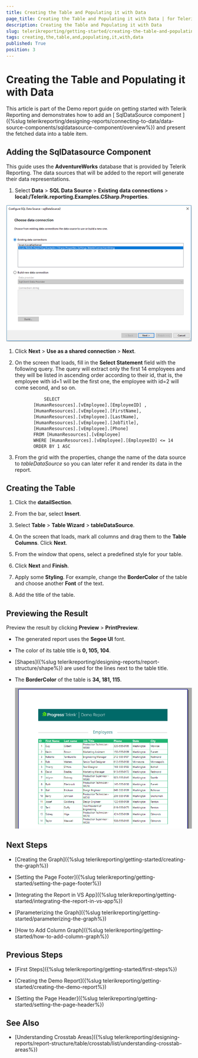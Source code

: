 ```yaml
---
title: Creating the Table and Populating it with Data
page_title: Creating the Table and Populating it with Data | for Telerik Reporting Documentation
description: Creating the Table and Populating it with Data
slug: telerikreporting/getting-started/creating-the-table-and-populating-it-with-data
tags: creating,the,table,and,populating,it,with,data
published: True
position: 3
---
```


# Creating the Table and Populating it with Data



This article is part of the Demo report guide on getting started with Telerik Reporting and demonstrates how to add an         [           SqlDataSource component         ]({%slug telerikreporting/designing-reports/connecting-to-data/data-source-components/sqldatasource-component/overview%})         and present the fetched data into a table item.       

## Adding the SqlDatasource Component

This guide uses the __AdventureWorks__ database that is provided by Telerik Reporting.           The data sources that will be added to the report will generate their data representations.         

1. Select __Data__ > __SQL Data Source__ > __Existing data connections__ > __local:/Telerik.reporting.Examples.CSharp.Properties__.               

  ![3](images/3.PNG)

1. Click __Next__ > __Use as a shared connection__ > __Next__.             

1. On the screen that loads, fill in the __Select Statement__ field with the following query.               The query will extract only the first 14 employees and they will be listed in ascending order according to their id, that is,               the employee with id=1 will be the first one, the employee with id=2 will come second, and so on.             

	              SELECT
              [HumanResources].[vEmployee].[EmployeeID] ,
              [HumanResources].[vEmployee].[FirstName],
              [HumanResources].[vEmployee].[LastName],
              [HumanResources].[vEmployee].[JobTitle],
              [HumanResources].[vEmployee].[Phone]
              FROM [HumanResources].[vEmployee]
              WHERE [HumanResources].[vEmployee].[EmployeeID] <= 14
              ORDER BY 1 ASC
            



1. From the grid with the properties, change the name of the data source to *tableDataSource* so you can later refer it and render its data in the report.             

## Creating the Table

1. Click the __datailSection__.             

1. From the bar, select __Insert__.             

1. Select __Table__ > __Table Wizard__ > __tableDataSource__.             

1. On the screen that loads, mark all columns and drag them to the __Table Columns__. Click __Next__.             

1. From the window that opens, select a predefined style for your table.             

1. Click __Next__ and __Finish__.             

1. Apply some __Styling__. For example, change the __BorderColor__ of the table and choose another __Font__ of the text.             

1. Add the title of the table.             

## Previewing the Result

Preview the result by clicking __Preview__ > __PrintPreview__.         

* The generated report uses the __Segoe UI__ font.             

* The color of its table title is __0, 105, 104__.             

* [Shapes]({%slug telerikreporting/designing-reports/report-structure/shape%}) are used for the lines next to the table title.             

* The __BorderColor__ of the table is __34, 181, 115__.               

  ![Employees](images/Employees.PNG)

## Next Steps

* [Creating the Graph]({%slug telerikreporting/getting-started/creating-the-graph%})

* [Setting the Page Footer]({%slug telerikreporting/getting-started/setting-the-page-footer%})

* [Integrating the Report in VS App]({%slug telerikreporting/getting-started/integrating-the-report-in-vs-app%})

* [Parameterizing the Graph]({%slug telerikreporting/getting-started/parameterizing-the-graph%})

* [How to Add Column Graph]({%slug telerikreporting/getting-started/how-to-add-column-graph%})

## Previous Steps

* [First Steps]({%slug telerikreporting/getting-started/first-steps%})

* [Creating the Demo Report]({%slug telerikreporting/getting-started/creating-the-demo-report%})

* [Setting the Page Header]({%slug telerikreporting/getting-started/setting-the-page-header%})

## See Also

* [Understanding Crosstab Areas]({%slug telerikreporting/designing-reports/report-structure/table/crosstab/list/understanding-crosstab-areas%})
